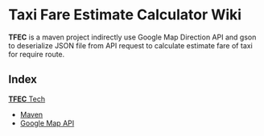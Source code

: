 # Taxi Fare Estimate Calculator Wiki

**TFEC** is a maven project indirectly use Google Map Direction API and gson to deserialize JSON file from API request to calculate estimate fare of taxi for require route.

## Index

[**TFEC** Tech](./tech_stuff.md)
- [Maven](./maven.md)
- [Google Map API](./map_api.md)
